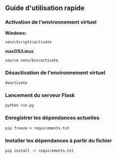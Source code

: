 ## Guide d'utilisation rapide

### Activation de l'environnement virtuel

**Windows:**
```
venv\Scripts\activate
```

**macOS/Linux**
```
source venv/bin/activate
```

### Désactivation de l'environnement virtuel

```
deactivate
```

### Lancement du serveur Flask

```
python run.py
```

### Enregistrer les dépendances actuelles

```
pip freeze > requirements.txt
```

### Installer les dépendances à partir du fichier

```
pip install -r requirements.txt
```
